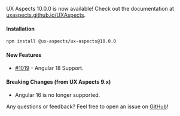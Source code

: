 UX Aspects 10.0.0 is now available! Check out the documentation at [uxaspects.github.io/UXAspects](https://uxaspects.github.io/UXAspects).

#### Installation
```bash
npm install @ux-aspects/ux-aspects@10.0.0
```

#### New Features
* [#1019](https://github.houston.softwaregrp.net/caf/ux-aspects-micro-focus/issues/1019) - Angular 18 Support.

#### Breaking Changes (from UX Aspects 9.x)
* Angular 16 is no longer supported.

Any questions or feedback? Feel free to open an issue on [GitHub](https://github.com/UXAspects/UXAspects/issues)!

